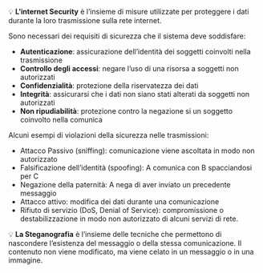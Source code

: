  💡 **L’internet Security** è l’insieme di misure utilizzate per proteggere i dati durante la loro trasmissione sulla rete internet.


Sono necessari dei requisiti di sicurezza che il sistema deve soddisfare:

- **Autenticazione**: assicurazione dell’identità dei soggetti coinvolti nella trasmissione
- **Controllo degli accessi**: negare l’uso di una risorsa a soggetti non autorizzati
- **Confidenzialità**: protezione della riservatezza dei dati
- **Integrità**: assicurarsi che i dati non siano stati alterati da soggetti non autorizzati
- **Non ripudiabilità**: protezione contro la negazione si un soggetto coinvolto nella comunica

Alcuni esempi di violazioni della sicurezza nelle trasmissioni:

- Attacco Passivo (sniffing): comunicazione viene ascoltata in modo non autorizzato
- Falsificazione dell’identità (spoofing): A comunica con B spacciandosi per C
- Negazione della paternità: A nega di aver inviato un precedente messaggio
- Attacco attivo: modifica dei dati durante una comunicazione
- Rifiuto di servizio (DoS, Denial of Service): compromissione o destabilizzazione in modo non autorizzato di alcuni servizi di rete.

💡 **La Steganografia** è l’insieme delle tecniche che permettono di nascondere l’esistenza del messaggio o della stessa comunicazione. Il contenuto non viene modificato, ma viene celato in un messaggio o in una immagine.
